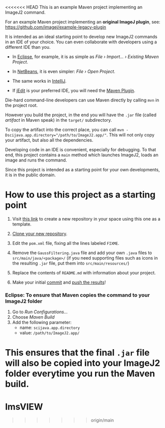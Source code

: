 <<<<<<< HEAD
This is an example Maven project implementing an ImageJ2 command.

For an example Maven project implementing an **original ImageJ plugin**, see:
    https://github.com/imagej/example-legacy-plugin

It is intended as an ideal starting point to develop new ImageJ2 commands
in an IDE of your choice. You can even collaborate with developers using a
different IDE than you.

* In [Eclipse](http://eclipse.org), for example, it is as simple as
  _File &#8250; Import... &#8250; Existing Maven Project_.

* In [NetBeans](http://netbeans.org), it is even simpler:
  _File &#8250; Open Project_.

* The same works in [IntelliJ](http://jetbrains.net).

* If [jEdit](http://jedit.org) is your preferred IDE, you will need the
  [Maven Plugin](http://plugins.jedit.org/plugins/?MavenPlugin).

Die-hard command-line developers can use Maven directly by calling `mvn`
in the project root.

However you build the project, in the end you will have the `.jar` file
(called *artifact* in Maven speak) in the `target/` subdirectory.

To copy the artifact into the correct place, you can call
`mvn -Dscijava.app.directory="/path/to/ImageJ2.app/"`.
This will not only copy your artifact, but also all the dependencies.

Developing code in an IDE is convenient, especially for debugging.
To that end, this project contains a `main` method which launches ImageJ2,
loads an image and runs the command.

Since this project is intended as a starting point for your own
developments, it is in the public domain.

How to use this project as a starting point
===========================================

1. Visit [this link](https://github.com/imagej/example-imagej2-command/generate)
   to create a new repository in your space using this one as a template.

2. [Clone your new repository](https://docs.github.com/en/repositories/creating-and-managing-repositories/cloning-a-repository).

3. Edit the `pom.xml` file, fixing all the lines labeled `FIXME`.

4. Remove the `GaussFiltering.java` file and add your own `.java` files
   to `src/main/java/<package>/` (if you need supporting files such as icons
   in the resulting `.jar` file, put them into `src/main/resources/`)

5. Replace the contents of `README.md` with information about your project.

6. Make your initial
   [commit](https://docs.github.com/en/desktop/contributing-and-collaborating-using-github-desktop/making-changes-in-a-branch/committing-and-reviewing-changes-to-your-project) and
   [push the results](https://docs.github.com/en/get-started/using-git/pushing-commits-to-a-remote-repository)!

### Eclipse: To ensure that Maven copies the command to your ImageJ2 folder

1. Go to _Run Configurations..._
2. Choose _Maven Build_
3. Add the following parameter:
    - name: `scijava.app.directory`
    - value: `/path/to/ImageJ2.app/`

This ensures that the final `.jar` file will also be copied
into your ImageJ2 folder everytime you run the Maven build.
=======
# ImsVIEW
>>>>>>> origin/main

